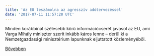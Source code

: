 ```yaml
---
title: 'Az EU leszámolna az agresszív adótervezéssel'
date: '2017-07-11 11:57:20 UTC'
---
```


Minden korábbinál szélesebb körű információcserét javasol az EU, ami Varga Mihály miniszter szerit inkább káros lenne – derül ki a Nemzetgazdasági minisztérium lapunknak eljuttatott közleményéből.


[Bővebben](http://ift.tt/2u94BGR)
